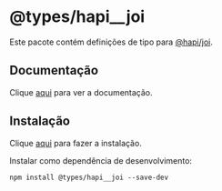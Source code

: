 # @types/hapi__joi

Este pacote contém definições de tipo para [@hapi/joi](joi.md).

## Documentação

Clique [aqui](https://github.com/DefinitelyTyped/DefinitelyTyped) para ver a documentação.

## Instalação

Clique [aqui](https://www.npmjs.com/package/@types/hapi__joi) para fazer a instalação.

Instalar como dependência de desenvolvimento:

```
npm install @types/hapi__joi --save-dev
```